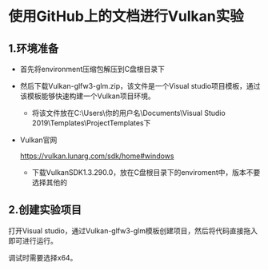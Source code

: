 # 使用GitHub上的文档进行Vulkan实验



## 1.环境准备



- 首先将environment压缩包解压到C盘根目录下

- 然后下载Vulkan-glfw3-glm.zip，该文件是一个Visual studio项目模板，通过该模板能够快速构建一个Vulkan项目环境。

  - 将该文件放在C:\Users\你的用户名\Documents\Visual Studio 2019\Templates\ProjectTemplates下

- Vulkan官网

  https://vulkan.lunarg.com/sdk/home#windows

  - 下载VulkanSDK1.3.290.0，放在C盘根目录下的enviroment中，版本不要选择其他的

## 2.创建实验项目



打开Visual studio，通过Vulkan-glfw3-glm模板创建项目，然后将代码直接拖入即可进行运行。

调试时需要选择x64。